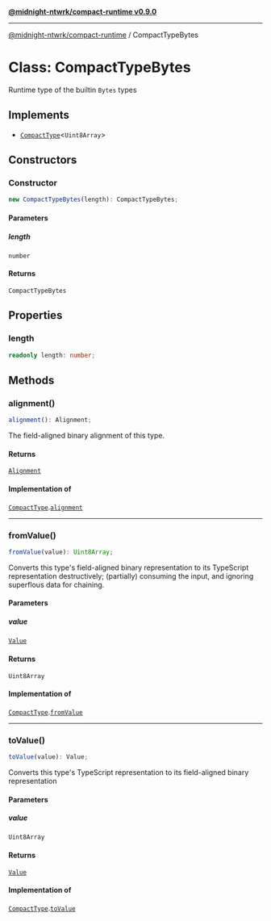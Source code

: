 [**@midnight-ntwrk/compact-runtime v0.9.0**](../README.md)

***

[@midnight-ntwrk/compact-runtime](../globals.md) / CompactTypeBytes

# Class: CompactTypeBytes

Runtime type of the builtin `Bytes` types

## Implements

- [`CompactType`](../interfaces/CompactType.md)\<`Uint8Array`\>

## Constructors

### Constructor

```ts
new CompactTypeBytes(length): CompactTypeBytes;
```

#### Parameters

##### length

`number`

#### Returns

`CompactTypeBytes`

## Properties

### length

```ts
readonly length: number;
```

## Methods

### alignment()

```ts
alignment(): Alignment;
```

The field-aligned binary alignment of this type.

#### Returns

[`Alignment`](../type-aliases/Alignment.md)

#### Implementation of

[`CompactType`](../interfaces/CompactType.md).[`alignment`](../interfaces/CompactType.md#alignment)

***

### fromValue()

```ts
fromValue(value): Uint8Array;
```

Converts this type's field-aligned binary representation to its TypeScript
representation destructively; (partially) consuming the input, and
ignoring superflous data for chaining.

#### Parameters

##### value

[`Value`](../type-aliases/Value.md)

#### Returns

`Uint8Array`

#### Implementation of

[`CompactType`](../interfaces/CompactType.md).[`fromValue`](../interfaces/CompactType.md#fromvalue)

***

### toValue()

```ts
toValue(value): Value;
```

Converts this type's TypeScript representation to its field-aligned binary
representation

#### Parameters

##### value

`Uint8Array`

#### Returns

[`Value`](../type-aliases/Value.md)

#### Implementation of

[`CompactType`](../interfaces/CompactType.md).[`toValue`](../interfaces/CompactType.md#tovalue)
